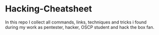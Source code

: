 # Hacking-Cheatsheet
In this repo I collect all commands, links, techniques and tricks i found during my work as pentester, hacker, OSCP student and hack the box fan.
